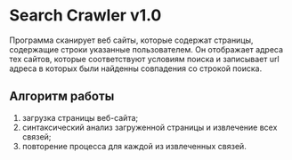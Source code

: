 # Search Crawler v1.0

Программа сканирует веб сайты, которые содержат страницы, содержащие строки указанные пользователем.
Он отображает адреса тех сайтов, которые соответствуют условиям поиска и записывает url адреса в которых были найденны 
совпадения со строкой поиска.

## Алгоритм работы 

1. загрузка страницы веб-сайта;
2. синтаксический анализ загруженной страницы и извлечение всех связей;
3. повторение процесса для каждой из извлеченных связей.

